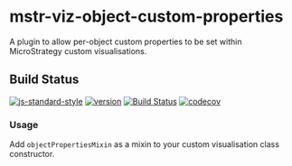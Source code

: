 # mstr-viz-object-custom-properties
A plugin to allow per-object custom properties to be set within MicroStrategy custom visualisations.
## Build Status
[![js-standard-style](https://img.shields.io/badge/code%20style-standard-brightgreen.svg)](http://standardjs.com)
[![version](https://badge.fury.io/js/mstr-viz-object-custom-props.svg)](https://www.npmjs.com/package/mstr-viz-object-custom-props) [![Build Status](https://travis-ci.org/mstr-viz-helpers/mstr-viz-object-custom-props.svg?branch=master)](https://travis-ci.org/mstr-viz-helpers/mstr-viz-object-custom-props) [![codecov](https://codecov.io/gh/mstr-viz-helpers/mstr-viz-object-custom-props/branch/master/graph/badge.svg)](https://codecov.io/gh/mstr-viz-helpers/mstr-viz-object-custom-props)

### Usage
Add `objectPropertiesMixin` as a mixin to your custom visualisation class constructor.
